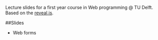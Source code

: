 Lecture slides for a first year course in Web programming @ TU Delft. Based on the <a href="https://github.com/hakimel/reveal.js">reveal.js</a>.

##Slides
+ Web forms

